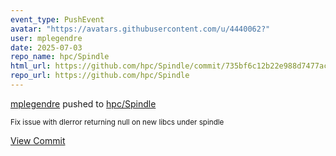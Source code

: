 ```yaml
---
event_type: PushEvent
avatar: "https://avatars.githubusercontent.com/u/4440062?"
user: mplegendre
date: 2025-07-03
repo_name: hpc/Spindle
html_url: https://github.com/hpc/Spindle/commit/735bf6c12b22e988d7477acd8effcd679ba6c7ac
repo_url: https://github.com/hpc/Spindle
---
```


<a href='https://github.com/mplegendre' target='_blank'>mplegendre</a> pushed to <a href='https://github.com/hpc/Spindle' target='_blank'>hpc/Spindle</a>

<small>Fix issue with dlerror returning null on new libcs under spindle</small>

<a href='https://github.com/hpc/Spindle/commit/735bf6c12b22e988d7477acd8effcd679ba6c7ac' target='_blank'>View Commit</a>